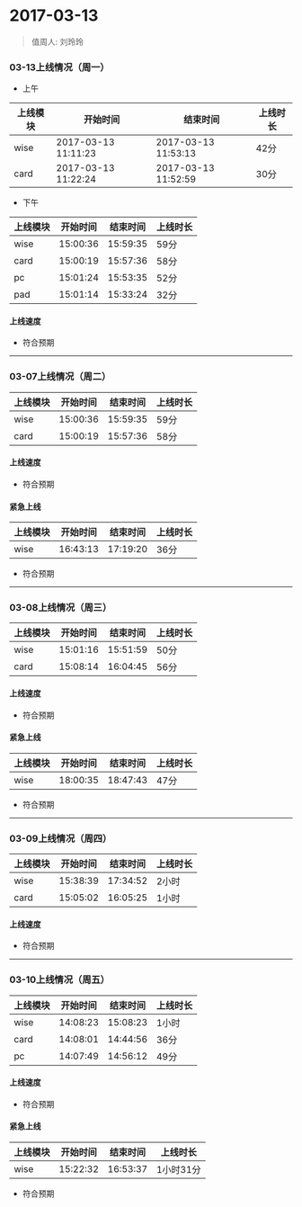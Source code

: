 # 2017-03-13

> 值周人: 刘玲玲

### 03-13上线情况（周一）

* 上午

| 上线模块 | 开始时间 | 结束时间 | 上线时长 |
| --- | --- | --- | --- |
| wise | 2017-03-13 11:11:23 | 2017-03-13 11:53:13 | 42分 |
| card | 2017-03-13 11:22:24 | 2017-03-13 11:52:59 | 30分 |

* 下午

| 上线模块 | 开始时间 | 结束时间 | 上线时长 |
| --- | --- | --- | --- |
| wise | 15:00:36 | 15:59:35 | 59分 |
| card | 15:00:19 | 15:57:36 | 58分 |
| pc | 15:01:24 | 15:53:35 | 52分 |
| pad | 15:01:14 | 15:33:24 | 32分 |


#### 上线速度

* 符合预期


-------------------------------------------------------------------

### 03-07上线情况（周二）

| 上线模块 | 开始时间 | 结束时间 | 上线时长 |
| --- | --- | --- | --- |
| wise | 15:00:36 | 15:59:35 | 59分 |
| card | 15:00:19 | 15:57:36 | 58分 |

#### 上线速度

* 符合预期

#### 紧急上线

| 上线模块 | 开始时间 | 结束时间 | 上线时长 |
| --- | --- | --- | --- |
| wise | 16:43:13 | 17:19:20 | 36分 |

* 符合预期

-------------------------------------------------------------------

### 03-08上线情况（周三）

| 上线模块 | 开始时间 | 结束时间 | 上线时长 |
| --- | --- | --- | --- |
| wise | 15:01:16 | 15:51:59 | 50分 |
| card | 15:08:14 | 16:04:45 | 56分 |

#### 上线速度

* 符合预期

#### 紧急上线

| 上线模块 | 开始时间 | 结束时间 | 上线时长 |
| --- | --- | --- | --- |
| wise | 18:00:35 | 18:47:43 | 47分 |

* 符合预期

-------------------------------------------------------------------

### 03-09上线情况（周四）

| 上线模块 | 开始时间 | 结束时间 | 上线时长 |
| --- | --- | --- | --- |
| wise | 15:38:39 | 17:34:52 | 2小时 |
| card | 15:05:02 | 16:05:25 | 1小时 |

#### 上线速度

* 符合预期

-------------------------------------------------------------------

### 03-10上线情况（周五）

| 上线模块 | 开始时间 | 结束时间 | 上线时长 |
| --- | --- | --- | --- |
| wise | 14:08:23 | 15:08:23| 1小时 |
| card | 14:08:01 | 14:44:56 | 36分 |
| pc | 14:07:49 | 14:56:12 | 49分 |

#### 上线速度

* 符合预期

#### 紧急上线

| 上线模块 | 开始时间 | 结束时间 | 上线时长 |
| --- | --- | --- | --- |
| wise | 15:22:32 | 16:53:37 | 1小时31分 |

* 符合预期
